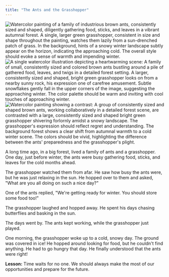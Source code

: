 ```yaml
---
title: "The Ants and the Grasshopper"
---
```


![Watercolor painting of a family of industrious brown ants, consistently sized and shaped, diligently gathering food, sticks, and leaves in a vibrant autumnal forest.  A single, larger green grasshopper, consistent in size and shape throughout the painting, watches them lazily from a sun-drenched patch of grass.  In the background, hints of a snowy winter landscape subtly appear on the horizon, indicating the approaching cold. The overall style should evoke a sense of warmth and impending winter.](/images/image_the-ants-and-the-grasshopper0.png)
![A single watercolor illustration depicting a heartwarming scene:  A family of small, consistently sized and colored brown ants bustling around a pile of gathered food, leaves, and twigs in a detailed forest setting.  A larger, consistently sized and shaped, bright green grasshopper looks on from a nearby sunny rock, his expression one of carefree amusement.  Subtle snowflakes gently fall in the upper corners of the image, suggesting the approaching winter. The color palette should be warm and inviting with cool touches of approaching winter.](/images/image_the-ants-and-the-grasshopper1.png)
![Watercolor painting showing a contrast: A group of consistently sized and shaped brown ants, working collaboratively in a detailed forest scene, are contrasted with a large, consistently sized and shaped bright green grasshopper shivering forlornly amidst a snowy landscape.  The grasshopper's expression should reflect regret and understanding. The background forest shows a clear shift from autumnal warmth to a cold winter scene. The colors should be vivid, highlighting the difference between the ants' preparedness and the grasshopper's plight.](/images/image_the-ants-and-the-grasshopper2.png)


A long time ago, in a big forest, lived a family of ants and a grasshopper.  One day, just before winter, the ants were busy gathering food, sticks, and leaves for the cold months ahead.

The grasshopper watched them from afar. He saw how busy the ants were, but he was just relaxing in the sun.  He hopped over to them and asked, "What are you all doing on such a nice day?"

One of the ants replied, "We're getting ready for winter. You should store some food too!" 

The grasshopper laughed and hopped away. He spent his days chasing butterflies and basking in the sun.

The days went by.  The ants kept working, while the grasshopper just played. 


One morning, the grasshopper woke up to a cold, snowy day.  The ground was covered in ice! He hopped around looking for food, but he couldn't find anything. He had to go hungry that day.  He finally understood that the ants were right!

**Lesson:** Time waits for no one. We should always make the most of our opportunities and prepare for the future.
